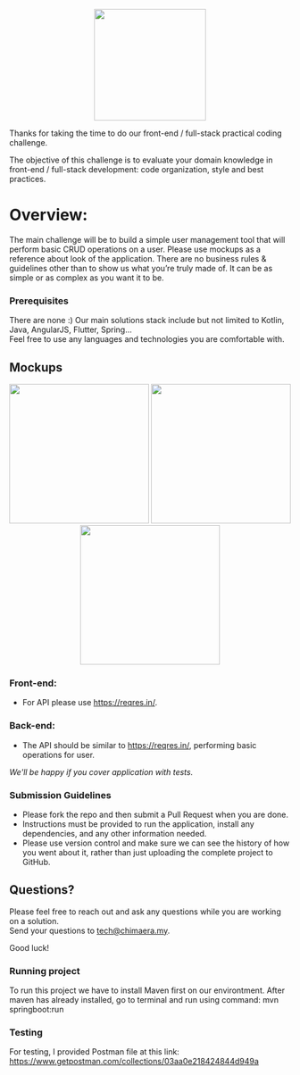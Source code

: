 
<p align="center">
  <img src="https://globalline.my/static/logo.png" width="200">
</p>


Thanks for taking the time to do our front-end / full-stack practical coding challenge.

The objective of this challenge is to evaluate your domain knowledge in front-end / full-stack development: code organization, style and best practices.

# Overview:
The main challenge will be to build a simple user management tool that will perform basic CRUD operations on a user. Please use mockups as a reference 
about look of the application. There are no business rules & guidelines other than to show us what you’re truly made of. It can be as simple or as complex as you want it to be.

### Prerequisites
There are none :) Our main solutions stack include but not limited to Kotlin, Java, AngularJS, Flutter, Spring...  
Feel free to use any languages and technologies you are comfortable with.

## Mockups
<p align="center">
  <img src="https://globalline.my/static/1.jpg" width="250">
  <img src="https://globalline.my/static/2.jpg" width="250">
  <img src="https://globalline.my/static/3.jpg" width="250">
</p>

### Front-end:
- For API please use https://reqres.in/.

### Back-end:
- The API should be similar to https://reqres.in/, performing basic operations for user.

_We'll be happy if you cover application with tests._

### Submission Guidelines
- Please fork the repo and then submit a Pull Request when you are done.
- Instructions must be provided to run the application, install any dependencies, and any other information needed.
- Please use version control and make sure we can see the history of how you went about it, rather than just uploading the complete project to GitHub.

## Questions? ###
Please feel free to reach out and ask any questions while you are working on a solution.  
Send your questions to [tech@chimaera.my](mailto:tech@chimaera.my).  
  
  
Good luck!

### Running project
To run this project we have to install Maven first on our environtment.
After maven has already installed, go to terminal and run using command: mvn springboot:run

### Testing
For testing, I provided Postman file at this link: 
https://www.getpostman.com/collections/03aa0e218424844d949a


  
